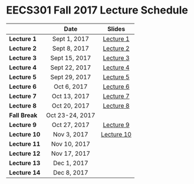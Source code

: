 # EECS301 Fall 2017 Lecture Schedule

|               |    Date      | Slides |
|---------------|:------------:|:------:|
| **Lecture 1** | Sept 1, 2017 | [Lecture 1](https://gitpitch.com/CWRU-EECS301-F17/syllabus/master?p=/Lectures/Lecture01/Slides) |
| **Lecture 2** | Sept 8, 2017 | [Lecture 2](https://gitpitch.com/CWRU-EECS301-F17/syllabus/master?p=/Lectures/Lecture02/Slides/) |
| **Lecture 3** | Sept 15, 2017 | [Lecture 3](https://gitpitch.com/CWRU-EECS301-F17/syllabus/master?p=/Lectures/Lecture03/Slides/) |
| **Lecture 4** | Sept 22, 2017 | [Lecture 4](https://gitpitch.com/CWRU-EECS301-F17/syllabus/master?p=/Lectures/Lecture04/Slides/) |
| **Lecture 5** | Sept 29, 2017 | [Lecture 5](https://gitpitch.com/CWRU-EECS301-F17/syllabus/master?p=/Lectures/Lecture05/Slides/) |
| **Lecture 6** | Oct 6, 2017 | [Lecture 6](https://gitpitch.com/CWRU-EECS301-F17/syllabus/master?p=/Lectures/Lecture06/Slides/) |
| **Lecture 7** | Oct 13, 2017 | [Lecture 7](https://gitpitch.com/CWRU-EECS301-F17/syllabus/master?p=/Lectures/Lecture07/Slides/) |
| **Lecture 8** | Oct 20, 2017 | [Lecture 8](https://gitpitch.com/CWRU-EECS301-F17/syllabus/master?p=/Lectures/Lecture08/Slides/) |
| **Fall Break** | Oct 23-24, 2017 |
| **Lecture 9** | Oct 27, 2017 | [Lecture 9](https://gitpitch.com/CWRU-EECS301-F17/syllabus/master?p=/Lectures/Lecture09/Slides/) |
| **Lecture 10** | Nov 3, 2017 | [Lecture 10](https://gitpitch.com/CWRU-EECS301-F17/syllabus/master?p=/Lectures/Lecture10/Slides/) |
| **Lecture 11** | Nov 10, 2017 |
| **Lecture 12** | Nov 17, 2017 |
| **Lecture 13** | Dec 1, 2017 |
| **Lecture 14** | Dec 8, 2017 |
